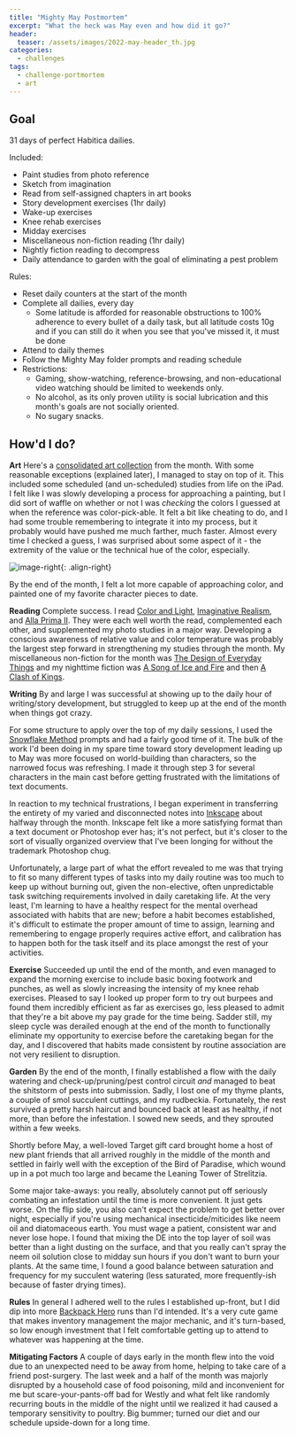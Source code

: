 ```yaml
---
title: "Mighty May Postmortem"
excerpt: "What the heck was May even and how did it go?"
header:
  teaser: /assets/images/2022-may-header_th.jpg
categories:
  - challenges
tags:
  - challenge-portmortem
  - art
---
```

## Goal
31 days of perfect Habitica dailies.

Included:
 - Paint studies from photo reference
 - Sketch from imagination
 - Read from self-assigned chapters in art books
 - Story development exercises (1hr daily)
 - Wake-up exercises
 - Knee rehab exercises
 - Midday exercises
 - Miscellaneous non-fiction reading (1hr daily)
 - Nightly fiction reading to decompress
 - Daily attendance to garden with the goal of eliminating a pest problem

Rules:
 - Reset daily counters at the start of the month
 - Complete all dailies, every day
   - Some latitude is afforded for reasonable obstructions to 100% adherence to every bullet of a daily task, but all latitude costs 10g and if you can still do it when you see that you've missed it, it must be done
 - Attend to daily themes
 - Follow the Mighty May folder prompts and reading schedule
 - Restrictions:
   - Gaming, show-watching, reference-browsing, and non-educational video watching should be limited to weekends only.
   - No alcohol, as its only proven utility is social lubrication and this month's goals are not socially oriented.
   - No sugary snacks.

## How'd I do?

**Art**
Here's a [consolidated art collection](https://www.artstation.com/artwork/NGzXYz) from the month. With some reasonable exceptions (explained later), I managed to stay on top of it. This included some scheduled (and un-scheduled) studies from life on the iPad. I felt like I was slowly developing a process for approaching a painting, but I did sort of waffle on whether or not I was *checking* the colors I guessed at when the reference was color-pick-able. It felt a bit like cheating to do, and I had some trouble remembering to integrate it into my process, but it probably would have pushed me much farther, much faster. Almost every time I checked a guess, I was surprised about some aspect of it - the extremity of the value or the technical hue of the color, especially.

![image-right](https://cdna.artstation.com/p/assets/images/images/050/821/194/large/elizabeth-shaw-theressia2.jpg?1655776264){: .align-right}

By the end of the month, I felt a lot more capable of approaching color, and painted one of my favorite character pieces to date.


**Reading**
Complete success. I read [Color and Light](https://www.goodreads.com/book/show/8384010-color-and-light), [Imaginative Realism](https://www.goodreads.com/book/show/6886931-imaginative-realism), and [Alla Prima II](https://www.goodreads.com/book/show/18660561-alla-prima-ii). They were each well worth the read, complemented each other, and supplemented my photo studies in a major way. Developing a conscious awareness of relative value and color temperature was probably the largest step forward in strengthening my studies through the month. My miscellaneous non-fiction for the month was [The Design of Everyday Things](https://www.goodreads.com/book/show/840.The_Design_of_Everyday_Things) and my nighttime fiction was [A Song of Ice and Fire](https://www.goodreads.com/book/show/13496.A_Game_of_Thrones) and then [A Clash of Kings](https://www.goodreads.com/book/show/10572.A_Clash_of_Kings). 

**Writing**
By and large I was successful at showing up to the daily hour of writing/story development, but struggled to keep up at the end of the month when things got crazy.

For some structure to apply over the top of my daily sessions, I used the [Snowflake Method](https://www.advancedfictionwriting.com/articles/snowflake-method/) prompts and had a fairly good time of it. The bulk of the work I'd been doing in my spare time toward story development leading up to May was more focused on world-building than characters, so the narrowed focus was refreshing. I made it through step 3 for several characters in the main cast before getting frustrated with the limitations of text documents.
 
In reaction to my technical frustrations, I began experiment in transferring the entirety of my varied and disconnected notes into [Inkscape](https://inkscape.org/) about halfway through the month. Inkscape felt like a more satisfying format than a text document or Photoshop ever has; it's not perfect, but it's closer to the sort of visually organized overview that I've been longing for without the trademark Photoshop chug.

Unfortunately, a large part of what the effort revealed to me was that trying to fit so many different types of tasks into my daily routine was too much to keep up without burning out, given the non-elective, often unpredictable task switching requirements involved in daily caretaking life. At the very least, I'm learning to have a healthy respect for the mental overhead associated with habits that are new; before a habit becomes established, it's difficult to estimate the proper amount of time to assign, learning and remembering to engage properly requires active effort, and calibration has to happen both for the task itself and its place amongst the rest of your activities.

**Exercise**
Succeeded up until the end of the month, and even managed to expand the morning exercise to include basic boxing footwork and punches, as well as slowly increasing the intensity of my knee rehab exercises. Pleased to say I looked up proper form to try out burpees and found them incredibly efficient as far as exercises go, less pleased to admit that they're a bit above my pay grade for the time being. Sadder still, my sleep cycle was derailed enough at the end of the month to functionally eliminate my opportunity to exercise before the caretaking began for the day, and I discovered that habits made consistent by routine association are not very resilient to disruption.  

**Garden**
By the end of the month, I finally established a flow with the daily watering and check-up/pruning/pest control circuit *and* managed to beat the shitstorm of pests into submission. Sadly, I lost one of my thyme plants, a couple of smol succulent cuttings, and my rudbeckia. Fortunately, the rest survived a pretty harsh haircut and bounced back at least as healthy, if not more, than before the infestation. I sowed new seeds, and they sprouted within a few weeks.

Shortly before May, a well-loved Target gift card brought home a host of new plant friends that all arrived roughly in the middle of the month and settled in fairly well with the exception of the Bird of Paradise, which wound up in a pot much too large and became the Leaning Tower of Strelitzia.

Some major take-aways: you really, absolutely cannot put off seriously combating an infestation until the time is more convenient. It just gets worse. On the flip side, you also can't expect the problem to get better over night, especially if you're using mechanical insecticide/miticides like neem oil and diatomaceous earth. You must wage a patient, consistent war and never lose hope. I found that mixing the DE into the top layer of soil was better than a light dusting on the surface, and that you really can't spray the neem oil solution close to midday sun hours if you don't want to burn your plants. At the same time, I found a good balance between saturation and frequency for my succulent watering (less saturated, more frequently-ish because of faster drying times). 

**Rules**
In general I adhered well to the rules I established up-front, but I did dip into more [Backpack Hero](https://thejaspel.itch.io/backpack-hero) runs than I'd intended. It's a very cute game that makes inventory management the major mechanic, and it's turn-based, so low enough investment that I felt comfortable getting up to attend to whatever was happening at the time.

**Mitigating Factors**
A couple of days early in the month flew into the void due to an unexpected need to be away from home, helping to take care of a friend post-surgery. The last week and a half of the month was majorly disrupted by a household case of food poisoning, mild and inconvenient for me but scare-your-pants-off bad for Westly and what felt like randomly recurring bouts in the middle of the night until we realized it had caused a temporary sensitivity to poultry. Big bummer; turned our diet and our schedule upside-down for a long time.